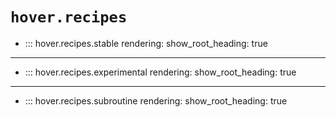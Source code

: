 # `hover.recipes`

- ::: hover.recipes.stable
    rendering:
      show_root_heading: true

---

- ::: hover.recipes.experimental
    rendering:
      show_root_heading: true

---

- ::: hover.recipes.subroutine
    rendering:
      show_root_heading: true
